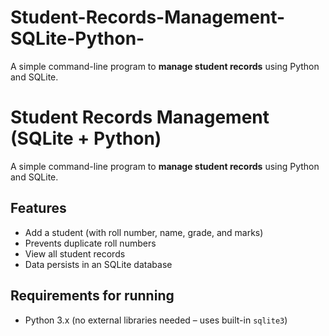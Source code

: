 # Student-Records-Management-SQLite-Python-
A simple command-line program to **manage student records** using Python and SQLite.
# Student Records Management (SQLite + Python)

A simple command-line program to **manage student records** using Python and SQLite.

## Features
- Add a student (with roll number, name, grade, and marks)
- Prevents duplicate roll numbers
- View all student records
- Data persists in an SQLite database 

## Requirements for running 
- Python 3.x (no external libraries needed – uses built-in `sqlite3`)
